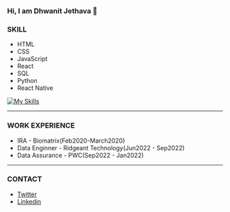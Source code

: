 ### Hi, I am Dhwanit Jethava 👋

<!--
**dhwanitjethava/dhwanitjethava** is a ✨ _special_ ✨ repository because its `README.md` (this file) appears on your GitHub profile.

Here are some ideas to get you started:

- 🔭 I’m currently working on ...
- 🌱 I’m currently learning ...
- 👯 I’m looking to collaborate on ...
- 🤔 I’m looking for help with ...
- 💬 Ask me about ...
- 📫 How to reach me: ...
- 😄 Pronouns: ...
- ⚡ Fun fact: ...
-->






### SKILL

* HTML  
* CSS 
* JavaScript
* React
* SQL
* Python
* React Native


 [![My Skills](https://skillicons.dev/icons?i=js,html,css,react,py)](https://skillicons.dev) 
 
---

### WORK EXPERIENCE

* IRA - Biomatrix(Feb2020-March2020)
* Data Enginner - Ridgeant Technology(Jun2022 - Sep2022)
* Data Assurance - PWC(Sep2022 - Jan2022)

---

### CONTACT

* <a href="https://twitter.com/priyal_l" target="_blank">Twitter </a>
* <a href="https://www.linkedin.com/in/priyallohar/" target="_blank">Linkedin </a>
